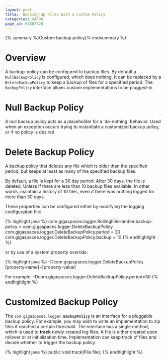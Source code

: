 ```yaml
---
layout: post
title:  Backing-up Files With a Custom Policy
categories: XAP96
page_id: 61867328
---
```


{% summary %}Custom backup policy{% endsummary %}

# Overview

A backup-policy can be configured to backup files. By default a `NullBackupPolicy` is configured, which does nothing. It can be replaced by a `DeleteBackupPolicy` to keep a backup of files for a specified period. The `BackupPolicy` interface allows custom implementations to be plugged-in.

# Null Backup Policy

A null backup policy acts as a placeholder for a 'do-nothing' behavior. Used when an exception occurs trying to instantiate a customized backup policy, or if no policy is desired.

# Delete Backup Policy

A backup policy that deletes any file which is older than the specified period, but keeps at least as many of the specified backup files. 

By default, a file is kept for a 30 day period. After 30 days, the file is deleted; Unless if there are less than 10 backup files available. In other words, maintain a history of 10 files, even if there was nothing logged for more than 30 days.

These properties can be configured either by modifying the logging configuration file: 

{% highlight java %}
com.gigaspaces.logger.RollingFileHandler.backup-policy = com.gigaspaces.logger.DeleteBackupPolicy 
com.gigaspaces.logger.DeleteBackupPolicy.period = 30 
com.gigaspaces.logger.DeleteBackupPolicy.backup = 10
{% endhighlight %}

or by use of a system property override:

{% highlight java %}
-Dcom.gigaspaces.logger.DeleteBackupPolicy.[property-name]=[property-value] 

For example: 
-Dcom.gigaspaces.logger.DeleteBackupPolicy.period=30
{% endhighlight %}

# Customized Backup Policy

The `com.gigaspaces.logger.`**`BackupPolicy`** is an interface for a pluggable backup policy. For example, you may wish to write an implementation to zip files if reached a certain threshold. The interface has a single method, which is used to **track** newly created log files. A file is either created upon rollover or at initialization time. Implementation can keep track of files and decide whether to trigger the backup policy.

{% highlight java %}
    public void track(File file);
{% endhighlight %}

